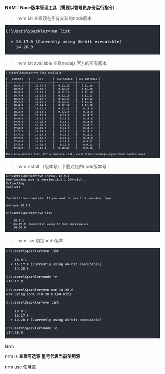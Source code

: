 **NVM：Node版本管理工具（需要以管理员身份运行指令）**

>  nvm list 查看现在所有安装的node版本

![image-20220926090227655](assets/NVM/image-20220926090227655.png)

> nvm list available 查看nodejs 官方的所有版本

![image-20220926090250858](assets/NVM/image-20220926090250858.png)

> nvm install （版本号）下载对应的node版本号

![image-20220926090808917](assets/NVM/image-20220926090808917.png)

> nvm use 切换node版本

![image-20220926091120947](assets/NVM/image-20220926091120947.png)



Nrm

nrm ls **查看可选源 星号代表当前使用源**

nrm use 使用源